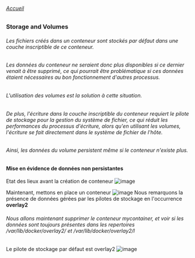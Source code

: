 ###### [Accueil](README.md)
### Storage and Volumes

###### Les fichiers créés dans un conteneur sont stockés par défaut dans une couche inscriptible de ce conteneur.
###### Les données du conteneur ne seraient donc plus disponibles si ce dernier venait à être supprimé, ce qui pourrait être problématique  si ces données étaient nécessaires au bon fonctionnement d'autres processus.
###### L'utilisation des volumes est la solution à cette situation.

###### De plus, l'écriture dans la couche inscriptible du conteneur requiert le pilote de stockage pour la gestion du système de fichier, ce qui réduit les performances du processus d'écriture, alors qu'en utilisant les volumes, l'écriture se fait directement dans le système de fichier de l'hôte.
###### Ainsi, les données du volume persistent même si le conteneur n'existe plus. 

#### Mise en évidence de données non persistantes
Etat des lieux avant la création de conteneur
![image](https://github.com/abiForSofteam/docker/assets/56606441/a10ccc40-e65d-48b4-8b5f-5fd4de6cc0bb)

Maintenant, mettons en place un conteneur
![image](https://github.com/abiForSofteam/docker/assets/56606441/15f35a73-440e-407b-951d-31f6baedeb95)
Nous remarquons la présence de données gérées par les pilotes de stockage en l'occurrence **overlay2** 


###### Nous allons maintenant supprimer le conteneur mycontainer, et voir si les données sont toujours présentes dans les repertoires /var/lib/docker/overlay2/ et /var/lib/docker/overlay2/l



Le pilote de stockage par défaut est overlay2
![image](https://github.com/abiForSofteam/docker/assets/56606441/d2d4fbc3-502f-4033-a1d1-a3d887375609)

